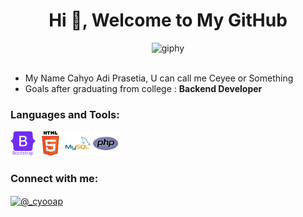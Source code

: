 <h1 align="center">Hi 👋, Welcome to My GitHub</h1>
<div align="center">
  <img src="https://github.com/ryuuunothuman/ryuuunothuman/assets/113505800/75ca4ef2-fab6-4714-9223-7740f87e2a69" alt="giphy">
</div>
<br>

- My Name Cahyo Adi Prasetia, U can call me Ceyee or Something
- Goals after graduating from college : **Backend Developer**

<h3 align="left">Languages and Tools:</h3>
<p align="left"> <a href="https://getbootstrap.com" target="_blank" rel="noreferrer"> <img src="https://raw.githubusercontent.com/devicons/devicon/master/icons/bootstrap/bootstrap-plain-wordmark.svg" alt="bootstrap" width="40" height="40"/></a> <a href="https://www.w3.org/html/" target="_blank" rel="noreferrer"> <img src="https://raw.githubusercontent.com/devicons/devicon/master/icons/html5/html5-original-wordmark.svg" alt="html5" width="40" height="40"/></a> <a href="https://www.mysql.com/" target="_blank" rel="noreferrer"> <img src="https://raw.githubusercontent.com/devicons/devicon/master/icons/mysql/mysql-original-wordmark.svg" alt="mysql" width="40" height="40"/></a> 
<a href="https://www.php.net" target="_blank" rel="noreferrer"> <img src="https://raw.githubusercontent.com/devicons/devicon/master/icons/php/php-original.svg" alt="php" width="40" height="40"/> </a> 
<br>
<h3 align="left">Connect with me:</h3>
<p align="left">
<a href="https://www.instagram.com/_cyooap/" target="blank"><img align="center" src="https://raw.githubusercontent.com/rahuldkjain/github-profile-readme-generator/master/src/images/icons/Social/instagram.svg" alt="@_cyooap" height="30" width="40" /></a>
</p>

